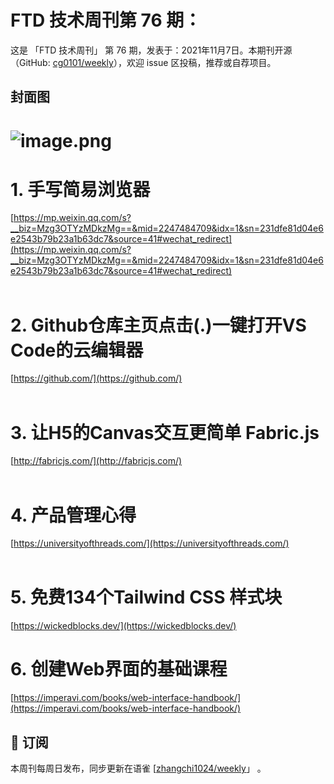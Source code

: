 # FTD 技术周刊第 76 期：
这是 「FTD 技术周刊」 第 76 期，发表于：2021年11月7日。本期刊开源（GitHub: [cg0101/weekly](https://github.com/cg0101/weekly)），欢迎 issue 区投稿，推荐或自荐项目。
## 封面图
# ![image.png](https://cdn.nlark.com/yuque/0/2021/png/132503/1632626134503-cc959642-1c72-43e8-a110-cef48e6a76ca.png#clientId=ubf40e3ef-e1e8-4&from=paste&height=720&id=u953996f1&margin=%5Bobject%20Object%5D&name=image.png&originHeight=720&originWidth=1080&originalType=binary&ratio=1&size=535488&status=done&style=none&taskId=u30cad232-5da7-4b62-a985-4441aec11b5&width=1080)
# 1. 手写简易浏览器
[https://mp.weixin.qq.com/s?__biz=Mzg3OTYzMDkzMg==&mid=2247484709&idx=1&sn=231dfe81d04e6e2543b79b23a1b63dc7&source=41#wechat_redirect](https://mp.weixin.qq.com/s?__biz=Mzg3OTYzMDkzMg==&mid=2247484709&idx=1&sn=231dfe81d04e6e2543b79b23a1b63dc7&source=41#wechat_redirect)<br />​<br />
# 2. Github仓库主页点击(.)一键打开VS Code的云编辑器
[https://github.com/](https://github.com/)<br />​<br />
# 3. 让H5的Canvas交互更简单 Fabric.js
[http://fabricjs.com/](http://fabricjs.com/) <br />​<br />
# 4. 产品管理心得
[https://universityofthreads.com/](https://universityofthreads.com/) <br />​<br />
# 5. 免费134个Tailwind CSS 样式块
[https://wickedblocks.dev/](https://wickedblocks.dev/)<br />

# 6.  创建Web界面的基础课程
[https://imperavi.com/books/web-interface-handbook/](https://imperavi.com/books/web-interface-handbook/)



## 📅 订阅
本周刊每周日发布，同步更新在语雀 [[zhangchi1024/weekly](https://www.yuque.com/zhangchi1024/weekly)」 。